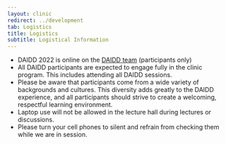 ```yaml
---
layout: clinic
redirect: ../development
tab: Logistics
title: Logistics
subtitle: Logistical Information
---
```


- DAIDD 2022 is online on the [DAIDD team](https://teams.microsoft.com/_#/channelDashboard/DAIDD%202022%20Participants/19:12322027b42342fb93ca3eb18a3ff898@thread.tacv2/td.settings) (participants only)
- All DAIDD participants are expected to engage fully in the clinic program. This includes attending all DAIDD sessions.
- Please be aware that participants come from a wide variety of backgrounds and cultures. This diversity adds greatly to the DAIDD experience, and all participants should strive to create a welcoming, respectful learning environment.
- Laptop use will not be allowed in the lecture hall during lectures or discussions.
- Please turn your cell phones to silent and refrain from checking them while we are in session.
